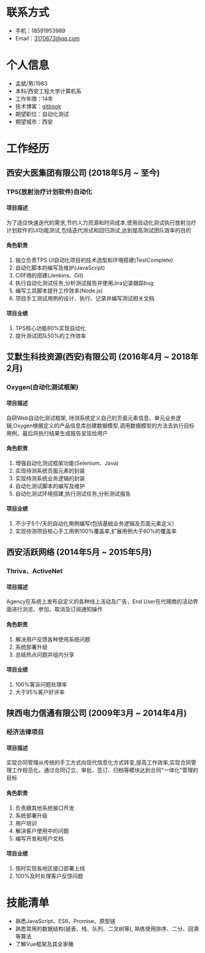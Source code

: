 # 联系方式
- 手机：18591953989
- Email：3170673@qq.com


# 个人信息
- 孟斌/男/1983
- 本科/西安工程大学计算机系
- 工作年限：14年
- 技术博客：[gitbook](https://jackmeng.gitbook.io/note/)
- 期望职位：自动化测试
- 期望城市：西安


# 工作经历
## 西安大医集团有限公司 (2018年5月 ~ 至今)

### TPS(放射治疗计划软件)自动化

#### 项目描述
为了适应快速迭代的需求,节约人力资源和时间成本,使用自动化测试执行放射治疗计划软件的UI功能测试,包括迭代测试和回归测试,达到提高测试团队效率的目的

#### 角色职责
1. 独立负责TPS UI自动化项目的技术选型和环境搭建(TestComplete)
2. 自动化脚本的编写及维护(JavaScript)
3. CI环境的搭建(Jenkins、Git)
4. 执行自动化测试任务,分析测试报告并使用Jira记录跟踪bug
5. 编写工具脚本提升工作效率(Node.js)
6. 项目手工测试用例的设计、执行、记录并编写测试相关文档

#### 项目业绩
1. TPS核心功能80%实现自动化
2. 提升测试团队50%的工作效率


## 艾默生科技资源(西安)有限公司 (2016年4月 ~ 2018年2月)

### Oxygen(自动化测试框架)

#### 项目描述
自研Web自动化测试框架, 待测系统定义自己的页面元素信息、单元业务逻辑,Oxygen根据定义的产品信息库创建数据模型,调用数据模型的方法去执行目标用例，最后将执行结果生成报告呈现给用户

#### 角色职责
1. 增强自动化测试框架功能(Selenium、Java)
2. 实现待测系统页面元素的封装
3. 实现待测系统业务逻辑的封装
4. 自动化测试脚本的编写及维护
5. 自动化测试环境搭建,执行测试任务,分析测试报告

#### 项目业绩
1. 不少于5个/天的自动化用例编写(包括基础业务逻辑及页面元素定义)
2. 实现待测项目核心手工用例100%覆盖率,扩展用例大于60%的覆盖率


## 西安活跃网络 (2014年5月 ~ 2015年5月)

### Thriva、ActiveNet

#### 项目描述
Agency在系统上发布自定义的各种线上活动及广告，End User在代理商的活动界面进行浏览、参加、取消及订阅通知操作

#### 角色职责
1. 解决用户反馈各种使用系统问题
2. 系统部署升级
3. 总结热点问题并组内分享

#### 项目业绩
1. 100%客诉问题处理率
2. 大于95%客户好评率


## 陕西电力信通有限公司 (2009年3月 ~ 2014年4月)

### 经济法律项目
#### 项目描述
实现合同管理从传统的手工方式向现代信息化方式转变,提高工作效率,实现合同管理工作规范化。通过合同订立、审批、签订、归档等模块达到合同"一体化"管理的目标

#### 角色职责
1. 负责跟其他系统接口开发
2. 系统部署升级
3. 用户培训
4. 解决客户使用中的问题
5. 编写开发和用户文档

#### 项目业绩
1. 按时实现各地区接口部署上线
2. 100%及时处理客户反馈问题


# 技能清单
- 熟悉JavaScript、ES6、Promise、原型链
- 熟悉常用的数据结构(链表、栈、队列、二叉树等), 熟练使用排序、二分、回溯等算法
- 了解Vue框架及其全家桶